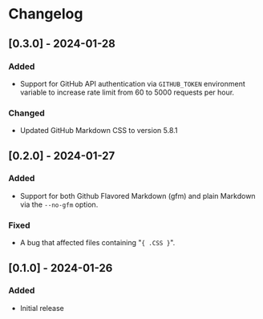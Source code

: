 # Changelog

## [0.3.0] - 2024-01-28

### Added

-   Support for GitHub API authentication via `GITHUB_TOKEN` environment variable to increase rate limit from 60 to 5000 requests per hour.

### Changed

-   Updated GitHub Markdown CSS to version 5.8.1

## [0.2.0] - 2024-01-27

### Added

-   Support for both Github Flavored Markdown (gfm) and plain Markdown via the `--no-gfm` option.

### Fixed

-   A bug that affected files containing "`{ .CSS }`".

## [0.1.0] - 2024-01-26

### Added

-   Initial release
